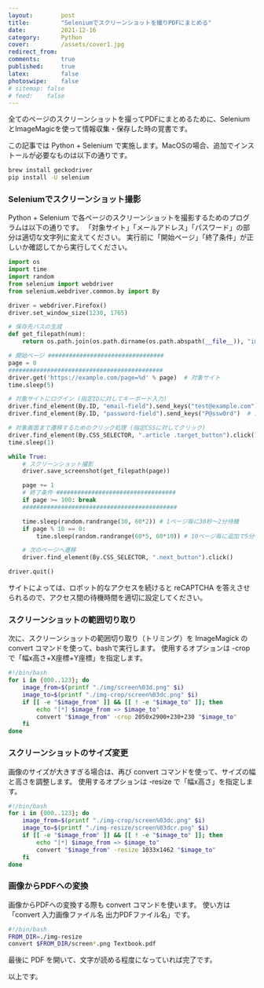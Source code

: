 ```yaml
---
layout:        post
title:         "Seleniumでスクリーンショットを撮りPDFにまとめる"
date:          2021-12-16
category:      Python
cover:         /assets/cover1.jpg
redirect_from:
comments:      true
published:     true
latex:         false
photoswipe:    false
# sitemap: false
# feed:    false
---
```


全てのページのスクリーンショットを撮ってPDFにまとめるために、SeleniumとImageMagicを使って情報収集・保存した時の覚書です。

この記事では Python + Selenium で実施します。MacOSの場合、追加でインストールが必要なものは以下の通りです。
```bash
brew install geckodriver
pip install -U selenium
```

### Seleniumでスクリーンショット撮影

Python + Selenium で各ページのスクリーンショットを撮影するためのプログラムは以下の通りです。
「対象サイト」「メールアドレス」「パスワード」の部分は適切な文字列に変えてください。
実行前に「開始ページ」「終了条件」が正しいか確認してから実行してください。

```python
import os
import time
import random
from selenium import webdriver
from selenium.webdriver.common.by import By

driver = webdriver.Firefox()
driver.set_window_size(1230, 1765)

# 保存先パスの生成
def get_filepath(num):
    return os.path.join(os.path.dirname(os.path.abspath(__file__)), "img", "screen%03d.png" % num)

# 開始ページ #################################
page = 0
############################################
driver.get('https://example.com/page=%d' % page)  # 対象サイト
time.sleep(5)

# 対象サイトにログイン (指定IDに対してキーボード入力)
driver.find_element(By.ID, "email-field").send_keys("test@example.com")  # メールアドレス
driver.find_element(By.ID, "password-field").send_keys("P@ssw0rd")  # パスワード

# 対象画面まで遷移するためのクリック処理 (指定CSSに対してクリック)
driver.find_element(By.CSS_SELECTOR, ".article .target_button").click()
time.sleep(1)

while True:
    # スクリーンショット撮影
    driver.save_screenshot(get_filepath(page))

    page += 1
    # 終了条件 ##################################
    if page >= 100: break
    ############################################

    time.sleep(random.randrange(30, 60*2)) # 1ページ毎に30秒〜2分待機
    if page % 10 == 0:
        time.sleep(random.randrange(60*5, 60*10)) # 10ページ毎に追加で5分〜10分待機

    # 次のページへ遷移
    driver.find_element(By.CSS_SELECTOR, ".next_button").click()

driver.quit()
```

サイトによっては、ロボット的なアクセスを続けると reCAPTCHA を答えさせられるので、アクセス間の待機時間を適切に設定してください。

### スクリーンショットの範囲切り取り

次に、スクリーンショットの範囲切り取り（トリミング）を ImageMagick の convert コマンドを使って、bashで実行します。
使用するオプションは -crop で「幅x高さ+X座標+Y座標」を指定します。
```bash
#!/bin/bash
for i in {000..123}; do
    image_from=$(printf "./img/screen%03d.png" $i)
    image_to=$(printf "./img-crop/screen%03dc.png" $i)
    if [[ -e "$image_from" ]] && [[ ! -e "$image_to" ]]; then
        echo "[*] $image_from => $image_to"
        convert "$image_from" -crop 2050x2900+230+230 "$image_to"
    fi
done
```

### スクリーンショットのサイズ変更

画像のサイズが大きすぎる場合は、再び convert コマンドを使って、サイズの幅と高さを調整します。
使用するオプションは -resize で「幅x高さ」を指定します。
```bash
#!/bin/bash
for i in {000..123}; do
    image_from=$(printf "./img-crop/screen%03dc.png" $i)
    image_to=$(printf "./img-resize/screen%03dcr.png" $i)
    if [[ -e "$image_from" ]] && [[ ! -e "$image_to" ]]; then
        echo "[*] $image_from => $image_to"
        convert "$image_from" -resize 1033x1462 "$image_to"
    fi
done
```

### 画像からPDFへの変換

画像からPDFへの変換する際も convert コマンドを使います。
使い方は「convert 入力画像ファイル名 出力PDFファイル名」です。
```bash
#!/bin/bash
FROM_DIR=./img-resize
convert $FROM_DIR/screen*.png Textbook.pdf
```

最後に PDF を開いて、文字が読める程度になっていれば完了です。

以上です。
